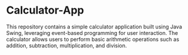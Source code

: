 # Calculator-App
This repository contains a simple calculator application built using Java Swing, leveraging event-based programming for user interaction. The calculator allows users to perform basic arithmetic operations such as addition, subtraction, multiplication, and division.
